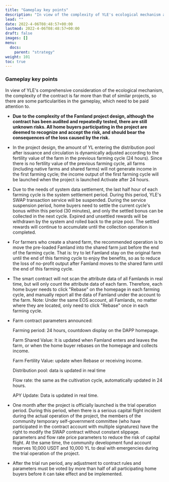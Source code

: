 ```yaml
---
title: "Gameplay key points"
description: "In view of the complexity of YLE's ecological mechanism and contracts far exceeding the same type of projects, there are some particularities in the gameplay, which need to be paid attention to."
lead: ""
date: 2022-4-06T08:48:57+00:00
lastmod: 2022-4-06T08:48:57+00:00
draft: false
images: []
menu:
  docs:
    parent: "strategy"
weight: 101
toc: true
---
```


### Gameplay key points

In view of YLE's comprehensive consideration of the ecological mechanism, the complexity of the contract is far more than that of similar projects, so there are some particularities in the gameplay, which need to be paid attention to.

- **Due to the complexity of the Famland project design, although the contract has been audited and repeatedly tested, there are still unknown risks. All home buyers participating in the project are deemed to recognize and accept the risk, and should bear the consequences of the loss caused by the risk.**

- In the project design, the amount of YL entering the distribution pool after issuance and circulation is dynamically adjusted according to the fertility value of the farm in the previous farming cycle (24 hours). Since there is no fertility value of the previous farming cycle, all farms (including native farms and shared farms) will not generate income in the first farming cycle; the income output of the first farming cycle will be launched when the project is launched Activate after 24 hours.

- Due to the needs of system data settlement, the last half hour of each farming cycle is the system settlement period. During this period, YLE's SWAP transaction service will be suspended. During the service suspension period, home buyers need to settle the current cycle's bonus within this period (30 minutes), and only the settled bonus can be collected in the next cycle. Expired and unsettled rewards will be withdrawn by the system and rolled back to the prize pool. The settled rewards will continue to accumulate until the collection operation is completed.

- For farmers who create a shared farm, the recommended operation is to move the pre-loaded Famland into the shared farm just before the end of the farming cycle. That is: try to let Famland stay on the original farm until the end of this farming cycle to enjoy the benefits, so as to reduce the loss of no-profit output after Famland moves to the shared farm until the end of this farming cycle.

- The smart contract will not scan the attribute data of all Famlands in real time, but will only count the attribute data of each farm. Therefore, each home buyer needs to click "Rebase" on the homepage in each farming cycle, and manually report all the data of Famland under the account to the farm. Note: Under the same EOS account, all Famlands, no matter where they are located, only need to click "Rebase" once in each farming cycle.

- Farm contract parameters announced:

  Farming  period: 24 hours, countdown display on the DAPP homepage.

  Farm Shared Value: It is updated when Famland enters and leaves the farm, or when the home buyer rebases on the homepage and collects income.

  Farm Fertility Value:  update when Rebase or receiving income.

  Distribution pool: data is updated in real time

  Flow rate: the same as the cultivation cycle, automatically updated in 24 hours.

  APY Update: Data is updated in real time.

- One month after the project is officially launched is the trial operation period. During this period, when there is a serious capital flight incident during the actual operation of the project, the members of the community temporary self-government committee (who have participated in the contract account with multiple signatures) have the right to modify the SWAP contract without constant slippage. parameters and flow rate price parameters to reduce the risk of capital flight. At the same time, the community development fund account reserves 10,000 USDT and 10,000 YL to deal with emergencies during the trial operation of the project.

- After the trial run period, any adjustment to contract rules and parameters must be voted by more than half of all participating home buyers before it can take effect and be implemented.
